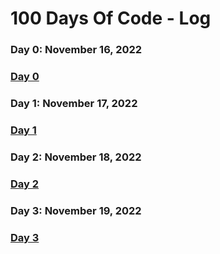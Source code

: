 # 100 Days Of Code - Log

### Day 0: November 16, 2022 
<!--##### (comment)-->

### [Day 0](/Day%200/Day0.md)

### Day 1: November 17, 2022 
<!--##### (comment)-->

### [Day 1](/Day%201/Day1.md)

### Day 2: November 18, 2022 
<!--##### (comment)-->

### [Day 2](/Day%202/Day2.md)

### Day 3: November 19, 2022 
<!--##### (comment)-->

### [Day 3](/Day%203/Day3.md)
